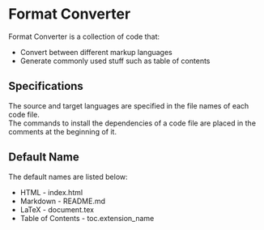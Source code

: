 # Format Converter

Format Converter is a collection of code that:
- Convert between different markup languages
- Generate commonly used stuff such as table of contents

## Specifications

The source and target languages are specified in the file names of each code file.\
The commands to install the dependencies of a code file are placed in the comments at the beginning of it.

## Default Name
The default names are listed below:

* HTML \- index.html
* Markdown \- README.md
* LaTeX \- document.tex
* Table of Contents \- toc.extension_name
